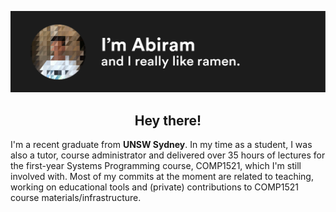 ![](https://raw.githubusercontent.com/abiramen/abiramen/master/intro.png)
<h2><center>Hey there!</center></h3>
I'm a recent graduate from <strong>UNSW Sydney</strong>. In my time as a student, I was also a tutor, course administrator and delivered over 35 hours of lectures for the first-year Systems Programming course, COMP1521, which I'm still involved with. Most of my commits at the moment are related to teaching, working on educational tools and (private) contributions to COMP1521 course materials/infrastructure.

